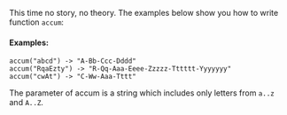 <p>This time no story, no theory. The examples below show you how to write function <code>accum</code>:</p>
<h4 id="examples">Examples:</h4>
<pre><code>accum("abcd") -&gt; "A-Bb-Ccc-Dddd"
accum("RqaEzty") -&gt; "R-Qq-Aaa-Eeee-Zzzzz-Tttttt-Yyyyyyy"
accum("cwAt") -&gt; "C-Ww-Aaa-Tttt"
</code></pre>
<p>The parameter of accum is a string which includes only letters from <code>a..z</code> and <code>A..Z</code>.</p>
